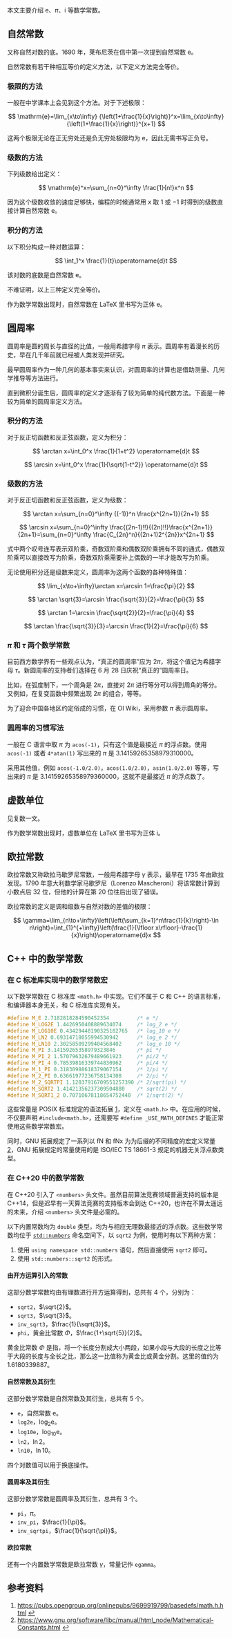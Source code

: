 本文主要介绍 $\mathrm{e}$、$\pi$、$\mathrm{i}$ 等数学常数。

## 自然常数

又称自然对数的底。1690 年，莱布尼茨在信中第一次提到自然常数 $\mathrm{e}$。

自然常数有若干种相互等价的定义方法，以下定义方法完全等价。

### 极限的方法

一般在中学课本上会见到这个方法。对于下述极限：

$$
\mathrm{e}=\lim_{x\to\infty} {\left(1+\frac{1}{x}\right)}^x=\lim_{x\to\infty} {\left(1+\frac{1}{x}\right)}^{x+1}
$$

这两个极限无论在正无穷处还是负无穷处极限均为 $\mathrm{e}$，因此无需书写正负号。

### 级数的方法

下列级数给出定义：

$$
\mathrm{e}^x=\sum_{n=0}^\infty \frac{1}{n!}x^n
$$

因为这个级数收敛的速度足够快，编程的时候通常用 $x$ 取 $1$ 或 $-1$ 时得到的级数直接计算自然常数 $\mathrm{e}$。

### 积分的方法

以下积分构成一种对数运算：

$$
\int_1^x \frac{1}{t}\operatorname{d}t
$$

该对数的底数是自然常数 $\mathrm{e}$。

不难证明，以上三种定义完全等价。

作为数学常数出现时，自然常数在 LaTeX 里书写为正体 $\mathrm{e}$。

## 圆周率

圆周率是圆的周长与直径的比值，一般用希腊字母 $\pi$ 表示。圆周率有着漫长的历史，早在几千年前就已经被人类发现并研究。

最早圆周率作为一种几何的基本事实来认识，对圆周率的计算也是借助测量、几何学推导等方法进行。

直到微积分诞生后，圆周率的定义才逐渐有了较为简单的纯代数方法。下面是一种较为简单的圆周率定义方法。

### 积分的方法

对于反正切函数和反正弦函数，定义为积分：

$$
\arctan x=\int_0^x \frac{1}{1+t^2} \operatorname{d}t
$$

$$
\arcsin x=\int_0^x \frac{1}{\sqrt{1-t^2}} \operatorname{d}t
$$

### 级数的方法

对于反正切函数和反正弦函数，定义为级数：

$$
\arctan x=\sum_{n=0}^\infty {(-1)}^n \frac{x^{2n+1}}{2n+1}
$$

$$
\arcsin x=\sum_{n=0}^\infty \frac{(2n-1)!!}{(2n)!!}\frac{x^{2n+1}}{2n+1}=\sum_{n=0}^\infty \frac{C_{2n}^n}{(2n+1)2^{2n}}x^{2n+1}
$$

式中两个叹号连写表示双阶乘，奇数双阶乘和偶数双阶乘拥有不同的通式，偶数双阶乘可以直接改写为阶乘，奇数双阶乘需要补上偶数的一半才能改写为阶乘。

无论使用积分还是级数来定义，圆周率为这两个函数的各种特殊值：

$$
\lim_{x\to+\infty}\arctan x=\arcsin 1=\frac{\pi}{2}
$$

$$
\arctan \sqrt{3}=\arcsin \frac{\sqrt{3}}{2}=\frac{\pi}{3}
$$

$$
\arctan 1=\arcsin \frac{\sqrt{2}}{2}=\frac{\pi}{4}
$$

$$
\arctan \frac{\sqrt{3}}{3}=\arcsin \frac{1}{2}=\frac{\pi}{6}
$$

### $\pi$ 和 $\tau$ 两个数学常数

目前西方数学界有一些观点认为，“真正的圆周率”应为 $2\pi$，将这个值记为希腊字母 $\tau$。新圆周率的支持者们选择在 6 月 28 日庆祝“真正的”圆周率日。

比如，在弧度制下，一个周角是 $2\pi$，直接对 $2\pi$ 进行等分可以得到周角的等分。又例如，在复变函数中频繁出现 $2\pi$ 的组合，等等。

为了迎合中国各地区约定俗成的习惯，在 OI Wiki，采用参数 $\pi$ 表示圆周率。

### 圆周率的习惯写法

一般在 C 语言中取 $\pi$ 为 `acos(-1)`，只有这个值是最接近 $\pi$ 的浮点数。使用 `acos(-1)` 或者 `4*atan(1)` 写出来的 $\pi$ 是 $3.14159265358979310000$。

采用其他值，例如 `acos(-1.0/2.0)`，`acos(1.0/2.0)`，`asin(1.0/2.0)` 等等，写出来的 $\pi$ 是 $3.14159265358979360000$，这就不是最接近 $\pi$ 的浮点数了。

## 虚数单位

见复数一文。

作为数学常数出现时，虚数单位在 LaTeX 里书写为正体 $\mathrm{i}$。

## 欧拉常数

欧拉常数又称欧拉马歇罗尼常数，一般用希腊字母 $\gamma$ 表示，最早在 1735 年由欧拉发现。1790 年意大利数学家马歇罗尼（Lorenzo Mascheroni）将该常数计算到小数点后 32 位，但他的计算在第 20 位往后出现了错误。

欧拉常数的定义是调和级数与自然对数的差值的极限：

$$
\gamma=\lim_{n\to+\infty}\left(\left(\sum_{k=1}^n\frac{1}{k}\right)-\ln n\right)=\int_{1}^{+\infty}\left(\frac{1}{\lfloor x\rfloor}-\frac{1}{x}\right)\operatorname{d}x
$$

## C++ 中的数学常数

### 在 C 标准库实现中的数学常数宏

以下数学常数在 C 标准库 `<math.h>` 中实现。它们不属于 C 和 C++ 的语言标准，和编译器本身无关，和 C 标准库实现有关。

```c++
#define M_E 2.7182818284590452354         /* e */
#define M_LOG2E 1.4426950408889634074     /* log_2 e */
#define M_LOG10E 0.43429448190325182765   /* log_10 e */
#define M_LN2 0.69314718055994530942      /* log_e 2 */
#define M_LN10 2.30258509299404568402     /* log_e 10 */
#define M_PI 3.14159265358979323846       /* pi */
#define M_PI_2 1.57079632679489661923     /* pi/2 */
#define M_PI_4 0.78539816339744830962     /* pi/4 */
#define M_1_PI 0.31830988618379067154     /* 1/pi */
#define M_2_PI 0.63661977236758134308     /* 2/pi */
#define M_2_SQRTPI 1.12837916709551257390 /* 2/sqrt(pi) */
#define M_SQRT2 1.41421356237309504880    /* sqrt(2) */
#define M_SQRT1_2 0.70710678118654752440  /* 1/sqrt(2) */
```

这些常量是 POSIX 标准规定的语法拓展 [1](#user-content-fn-1-e92077518d669f2735cd5034a5c6ae51)，定义在 `<math.h>` 中。在应用的时候，不仅要声明 `#include<math.h>`，还需要写 `#define _USE_MATH_DEFINES` 才能正常使用这些数学常数宏。

同时，GNU 拓展规定了一系列以 fN 和 fNx 为为后缀的不同精度的宏定义常量 [2](#user-content-fn-2-e92077518d669f2735cd5034a5c6ae51)，GNU 拓展规定的常量使用的是 ISO/IEC TS 18661-3 规定的机器无关浮点数类型。

### 在 C++20 中的数学常数

在 C++20 引入了 `<numbers>` 头文件。虽然目前算法竞赛领域普遍支持的版本是 C++14，但是迟早有一天算法竞赛的支持版本会到达 C++20，也许在不算太遥远的未来，介绍 `<numbers>` 头文件是必需的。

以下内置常数均为 `double` 类型，均为与相应无理数最接近的浮点数。这些数学常数均位于 [`std::numbers`](https://zh.cppreference.com/w/cpp/numeric/constants) 命名空间下，以 `sqrt2` 为例，使用时有以下两种方案：

1. 使用 `using namespace std::numbers` 语句，然后直接使用 `sqrt2` 即可。
2. 使用 `std::numbers::sqrt2` 的形式。

#### 由开方运算引入的常数

这部分数学常数均由有理数进行开方运算得到，总共有 $4$ 个，分别为：

- `sqrt2`，$\sqrt{2}$。
- `sqrt3`，$\sqrt{3}$。
- `inv_sqrt3`，$\frac{1}{\sqrt{3}}$。
- `phi`，黄金比常数 $\Phi$，$\frac{1+\sqrt{5}}{2}$。

黄金比常数 $\Phi$ 是指，将一个长度分割成大小两段，如果小段与大段的长度之比等于大段的长度与全长之比，那么这一比值称为黄金比或黄金分割。这里的值约为 $1.6180339887$。

#### 自然常数及其衍生

这部分数学常数是自然常数及其衍生，总共有 5 个。

- `e`，自然常数 $\mathrm{e}$。
- `log2e`，$\log_2 \mathrm{e}$。
- `log10e`，$\log_{10} \mathrm{e}$。
- `ln2`，$\ln 2$。
- `ln10`，$\ln 10$。

四个对数值可以用于换底操作。

#### 圆周率及其衍生

这部分数学常数是圆周率及其衍生，总共有 3 个。

- `pi`，$\pi$。
- `inv_pi`，$\frac{1}{\pi}$。
- `inv_sqrtpi`，$\frac{1}{\sqrt{\pi}}$。

#### 欧拉常数

还有一个内置数学常数是欧拉常数 $\gamma$，常量记作 `egamma`。

## 参考资料

1. <https://pubs.opengroup.org/onlinepubs/9699919799/basedefs/math.h.html> [↩](#user-content-fnref-1-e92077518d669f2735cd5034a5c6ae51)
2. <https://www.gnu.org/software/libc/manual/html_node/Mathematical-Constants.html> [↩](#user-content-fnref-2-e92077518d669f2735cd5034a5c6ae51)
